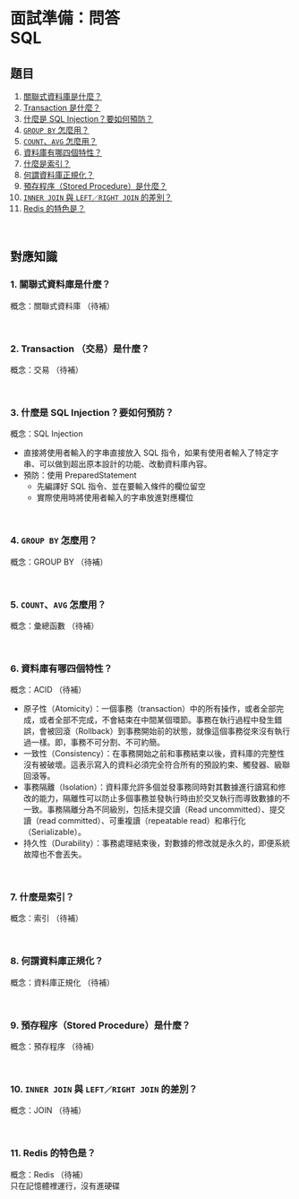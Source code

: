# 面試準備：問答<br>SQL

## 題目

1. [關聯式資料庫是什麼？](#1-關聯式資料庫是什麼)
2. [Transaction 是什麼？](#2-transaction-交易是什麼)
3. [什麼是 SQL Injection？要如何預防？](#3-什麼是-sql-injection要如何預防)
4. [`GROUP BY` 怎麼用？](#4-group-by-怎麼用)
5. [`COUNT`、`AVG` 怎麼用？](#5-countavg-怎麼用)
6. [資料庫有哪四個特性？](#6-資料庫有哪四個特性)
7. [什麼是索引？](#7-什麼是索引)
8. [何謂資料庫正規化？](#8-何謂資料庫正規化)
9. [預存程序（Stored Procedure）是什麼？](#9-預存程序stored-procedure是什麼)
10. [`INNER JOIN` 與 `LEFT／RIGHT JOIN` 的差別？](#10-inner-join-與-leftright-join-的差別)
11. [Redis 的特色是？](#11-redis-的特色是)

<br>

## 對應知識

### 1. 關聯式資料庫是什麼？
概念：關聯式資料庫
（待補）

<br>

### 2. Transaction （交易）是什麼？
概念：交易
（待補）

<br>

### 3. 什麼是 SQL Injection？要如何預防？
概念：SQL Injection
- 直接將使用者輸入的字串直接放入 SQL 指令，如果有使用者輸入了特定字串、可以做到超出原本設計的功能、改動資料庫內容。
- 預防：使用 PreparedStatement
    - 先編譯好 SQL 指令、並在要輸入條件的欄位留空
    - 實際使用時將使用者輸入的字串放進對應欄位

<br>

### 4. `GROUP BY` 怎麼用？
概念：GROUP BY
（待補）

<br>

### 5. `COUNT`、`AVG` 怎麼用？
概念：彙總函數
（待補）

<br>

### 6. 資料庫有哪四個特性？
概念：ACID
（待補）  
- 原子性（Atomicity）：一個事務（transaction）中的所有操作，或者全部完成，或者全部不完成，不會結束在中間某個環節。事務在執行過程中發生錯誤，會被回滾（Rollback）到事務開始前的狀態，就像這個事務從來沒有執行過一樣。即，事務不可分割、不可約簡。
- 一致性（Consistency）：在事務開始之前和事務結束以後，資料庫的完整性沒有被破壞。這表示寫入的資料必須完全符合所有的預設約束、觸發器、級聯回滾等。
- 事務隔離（Isolation）：資料庫允許多個並發事務同時對其數據進行讀寫和修改的能力，隔離性可以防止多個事務並發執行時由於交叉執行而導致數據的不一致。事務隔離分為不同級別，包括未提交讀（Read uncommitted）、提交讀（read committed）、可重複讀（repeatable read）和串行化（Serializable）。
- 持久性（Durability）：事務處理結束後，對數據的修改就是永久的，即便系統故障也不會丟失。

<br>

### 7. 什麼是索引？
概念：索引
（待補）

<br>

### 8. 何謂資料庫正規化？
概念：資料庫正規化
（待補）

<br>

### 9. 預存程序（Stored Procedure）是什麼？
概念：預存程序
（待補）

<br>

### 10. `INNER JOIN` 與 `LEFT／RIGHT JOIN` 的差別？
概念：JOIN
（待補）

<br>

### 11. Redis 的特色是？
概念：Redis
（待補）  
只在記憶體裡運行，沒有進硬碟

<br>
